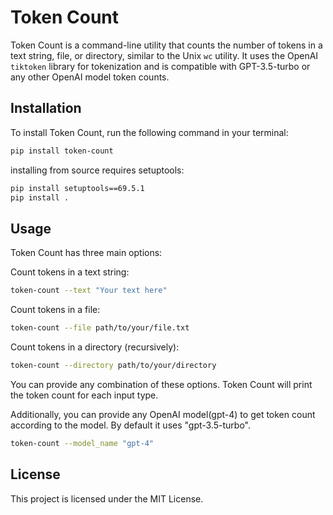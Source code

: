 # Token Count

Token Count is a command-line utility that counts the number of tokens in a text string, file, or directory, similar to the Unix `wc` utility. It uses the OpenAI `tiktoken` library for tokenization and is compatible with GPT-3.5-turbo or any other OpenAI model token counts.

## Installation

To install Token Count, run the following command in your terminal:

```bash
pip install token-count
```

installing from source requires setuptools:

```bash
pip install setuptools==69.5.1
pip install .
```

## Usage

Token Count has three main options:

Count tokens in a text string:
```bash
token-count --text "Your text here"
```
Count tokens in a file:
```bash
token-count --file path/to/your/file.txt
```

Count tokens in a directory (recursively):
```bash
token-count --directory path/to/your/directory
```
You can provide any combination of these options. Token Count will print the token count for each input type.

Additionally, you can provide any OpenAI model(gpt-4) to get token count according to the model. By default it uses "gpt-3.5-turbo".
```bash
token-count --model_name "gpt-4"
```

## License

This project is licensed under the MIT License.
